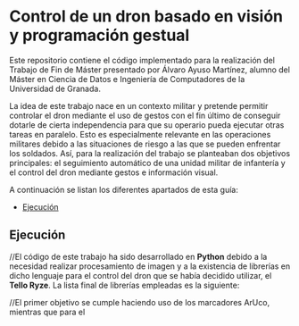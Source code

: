# Control de un dron basado en visión y programación gestual
Este repositorio contiene el código implementado para la realización del Trabajo de Fin de Máster presentado por Álvaro Ayuso Martínez, alumno del Máster en Ciencia de Datos e Ingeniería de Computadores de la Universidad de Granada.

La idea de este trabajo nace en un contexto militar y pretende permitir controlar el dron mediante el uso de gestos con el fin último de conseguir dotarle de cierta independencia para que su operario pueda ejecutar otras tareas en paralelo. Esto es especialmente relevante en las operaciones militares debido a las situaciones de riesgo a las que se pueden enfrentar los soldados. Así, para la realización del trabajo se planteaban dos objetivos principales: el seguimiento automático de una unidad militar de infantería y el control del dron mediante gestos e información visual. 

A continuación se listan los diferentes apartados de esta guía:

- [Ejecución](#ejecución)

## Ejecución

//El código de este trabajo ha sido desarrollado en **Python** debido a la necesidad realizar procesamiento de imagen y a la existencia de librerías en dicho lenguaje para el control del dron que se había decidido utilizar, el **Tello Ryze**. La lista final de librerías empleadas es la siguiente:


//El primer objetivo se cumple haciendo uso de los marcadores ArUco, mientras que para el 